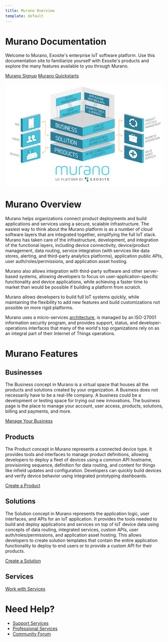 ```yaml
---
title: Murano Overview
template: default
---
```


# Murano Documentation

Welcome to Murano, Exosite's enterprise IoT software platform. Use this documentation site to familiarize yourself with Exosite's products and explore the many features available to you through Murano.

<a class="btn orange" href="https://exosite.com/business/signup">Murano Signup</a>
<a class="btn orange" href="/quickstart">Murano Quickstarts</a>

![murano overview image](/assets/platform_overview.png)

# Murano Overview

Murano helps organizations connect product deployments and build applications and services using a secure, scalable infrastructure. The easiest way to think about the Murano platform is as a number of cloud software layers that are integrated together, simplifying the full IoT stack. Murano has taken care of the infrastructure, development, and integration of the functional layers, including device connectivity, device/product management, data routing, service integration (with services like data stores, alerting, and third-party analytics platforms), application public APIs, user auth/roles/permissions, and application asset hosting. 

Murano also allows integration with third-party software and other server-based systems, allowing developers to focus on user-application-specific functionality and device applications, while achieving a faster time to market than would be possible if building a platform from scratch. 

Murano allows developers to build full IoT systems quickly, while maintaining the flexibility to add new features and build customizations not possible on more rigid platforms.

Murano uses a micro-services [architecture](/guides/murano-architecture/), is managed by an ISO-27001 information security program, and provides support, status, and developer-operations interfaces that many of the world's top organizations rely on as an integral part of their Internet of Things operations. 

# Murano Features

## Businesses

The Business concept in Murano is a virtual space that houses all the products and solutions created by your organization. A Business does not necessarily have to be a real-life company. A business could be a development or testing space for trying out new innovations. The business page is the place to manage your account, user access, products, solutions, billing and payments, and more.

[Manage Your Business](/guides/manage-business/)

## Products

The Product concept in Murano represents a connected device type. It provides tools and interfaces to manage product definitions, allowing developers to deploy a fleet of devices using a common API hostname, provisioning sequence, definition for data routing, and content for things like infield updates and configuration. Developers can quickly build devices and verify device behavior using integrated prototyping dashboards.

[Create a Product](/guides/create-product/)

## Solutions

The Solution concept in Murano represents the application logic, user interfaces, and APIs for an IoT application. It provides the tools needed to build and deploy applications and services on top of IoT device data using concepts of data routing, integrated services, custom APIs, user auth/roles/permissions, and application asset hosting. This allows developers to create solution templates that contain the entire application functionality to deploy to end users or to provide a custom API for their products.

[Create a Solution](/guides/create-solution/)

## Services


[Work with Services](/reference/services/)

# Need Help?

- [Support Services](https://support.exosite.com/hc/)
- [Professional Services](https://exosite.com/services/professional-services/)
- [Community Forum](https://community.exosite.com/)


